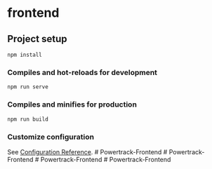 # frontend

## Project setup
```
npm install
```

### Compiles and hot-reloads for development
```
npm run serve
```

### Compiles and minifies for production
```
npm run build
```

### Customize configuration
See [Configuration Reference](https://cli.vuejs.org/config/).
#   P o w e r t r a c k - F r o n t e n d  
 #   P o w e r t r a c k - F r o n t e n d  
 #   P o w e r t r a c k - F r o n t e n d  
 #   P o w e r t r a c k - F r o n t e n d  
 